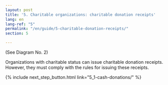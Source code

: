 ```yaml
---
layout: post
title: '5. Charitable organizations: charitable donation receipts'
lang: en
lang-ref: "5"
permalink: "/en/guide/5-charitable-donation-receipts/"
section: 5

---
```

(See Diagram No. 2)

Organizations with charitable status can issue charitable donation receipts. However, they must comply with the rules for issuing these receipts.

{% include next_step_button.html link="5_1-cash-donations/" %}
